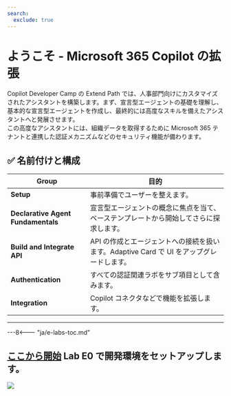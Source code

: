 ```yaml
---
search:
  exclude: true
---
```

# ようこそ - Microsoft 365 Copilot の拡張

Copilot Developer Camp の Extend Path では、人事部門向けにカスタマイズされたアシスタントを構築します。まず、宣言型エージェントの基礎を理解し、基本的な宣言型エージェントを作成し、最終的には高度なスキルを備えたアシスタントへと発展させます。  
この高度なアシスタントには、組織データを取得するために Microsoft 365 テナントと連携した認証メカニズムなどのセキュリティ機能が備わります。

## ✅ 名前付けと構成

| Group                              | 目的                                                                                                                          |
| ---------------------------------- | ----------------------------------------------------------------------------------------------------------------------------- |
| **Setup**                          | 事前準備でユーザーを整えます。                                                                                                |
| **Declarative Agent Fundamentals** | 宣言型エージェントの概念に焦点を当て、ベーステンプレートから開始してさらに探求します。                                         |
| **Build and Integrate API**        | API の作成とエージェントへの接続を扱います。Adaptive Card で UI をアップグレードします。                                       |
| **Authentication**                 | すべての認証関連ラボをサブ項目として含みます。                                                                                |
| **Integration**                    | Copilot コネクタなどで機能を拡張します。                                                                                      |


<hr />

---8<--- "ja/e-labs-toc.md"

## <a href="./00-prerequisites">ここから開始</a> Lab E0 で開発環境をセットアップします。

<img src="https://m365-visitor-stats.azurewebsites.net/copilot-camp/extend-m365-copilot/index" />